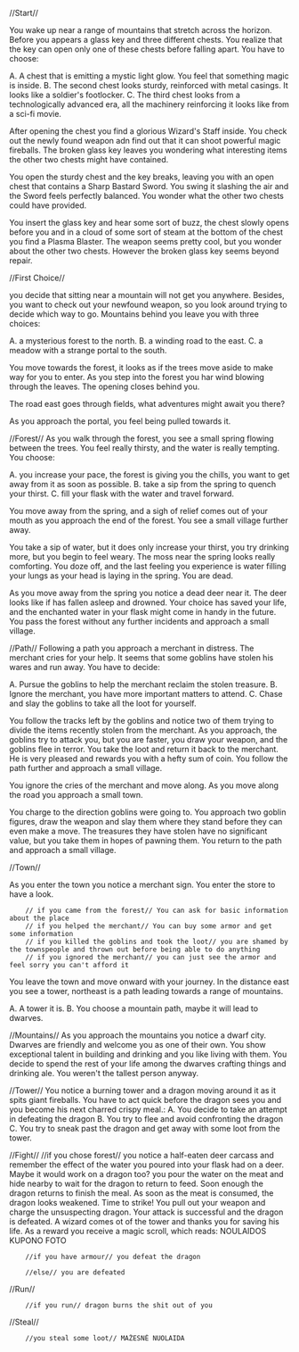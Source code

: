 //Start//

You wake up near a range of mountains that stretch across the horizon. Before you appears a glass key and three different chests. You realize that the key can open only one of these chests before falling apart. You have to choose:

A. A chest that is emitting a mystic light glow. You feel that something magic is inside.
B. The second chest looks sturdy, reinforced with metal casings. It looks like a soldier's footlocker.
C. The third chest looks from a technologically advanced era, all the machinery reinforcing it looks like from a sci-fi movie.

After opening the chest you find a glorious Wizard's Staff inside. You check out the newly found weapon adn find out that it can shoot powerful magic fireballs. The broken glass key leaves you wondering what interesting items the other two chests might have contained.

You open the sturdy chest and the key breaks, leaving you with an open chest that contains a Sharp Bastard Sword. You swing it slashing the air and the Sword feels perfectly balanced. You wonder what the other two chests could have provided.

You insert the glass key and hear some sort of buzz, the chest slowly opens before you and in a cloud of some sort of steam at the bottom of the chest you find a Plasma Blaster. The weapon seems pretty cool, but you wonder about the other two chests. However the broken glass key seems beyond repair.

//First Choice//

you decide that sitting near a mountain will not get you anywhere. Besides, you want to check out your newfound weapon, so you look around trying to decide which way  to go. Mountains behind you leave you with three choices:

A. a mysterious forest to the north.
B. a winding road to the east.
C. a meadow with a strange portal to the south.

You move towards the forest, it looks as if the trees move aside to make way for you to enter. As you step into the forest you har wind blowing through the leaves. The opening closes behind you.

The road east goes through fields, what adventures might await you there?

As you approach the portal, you feel being pulled towards it. 


//Forest//
As you walk through the forest, you see a small spring flowing between the trees. You feel really thirsty, and the water is really tempting. You choose:

A. you increase your pace, the forest is giving you the chills, you want to get away from it as soon as possible.
B. take a sip from the spring to quench your thirst.
C. fill your flask with the water and travel forward.

You move away from the spring, and a sigh of relief comes out of your mouth as you approach the end of the forest. You see a small village further away.

You take a sip of water, but it does only increase your thirst, you try drinking more, but you begin to feel weary. The moss near the spring looks really comforting. You doze off, and the last feeling you experience is water filling your lungs as your head is laying in the spring. You are dead.

As you move away from the spring you notice a dead deer near it. The deer looks like if has fallen asleep and drowned. Your choice has saved your life, and the enchanted water in your flask might come in handy in the future. You pass the forest without any further incidents and approach a small village.

//Path//
Following a path you approach a merchant in distress. The merchant cries for your help. It seems that some goblins have stolen his wares and run away. You have to decide:

A. Pursue the goblins to help the merchant reclaim the stolen treasure.
B. Ignore the merchant, you have more important matters to attend.
C. Chase and slay the goblins to take all the loot for yourself.

You follow the tracks left by the goblins and notice two of them trying to divide the items recently stolen from the merchant. As you approach, the goblins try to attack you, but you are faster, you draw your weapon, and the goblins flee in terror. You take the loot and return it back to the merchant. He is very pleased and rewards you with a hefty sum of coin. You follow the path further and approach a small village.

You ignore the cries of the merchant and move along. As you move along the road you approach a small town. 

You charge to the direction goblins were going to. You approach two goblin figures, draw the weapon and slay them where they stand before they can even make a move. The treasures they have stolen have no significant value, but you take them in hopes of pawning them. You return to the path and approach a small village.

//Town//

As you enter the town you notice a merchant sign. You enter the store to have a look.

        // if you came from the forest// You can ask for basic information about the place
        // if you helped the merchant// You can buy some armor and get some information
        // if you killed the goblins and took the loot// you are shamed by the townspeople and thrown out before being able to do anything
        // if you ignored the merchant// you can just see the armor and feel sorry you can't afford it
        
You leave the town and move onward with your journey. In the distance east you see a tower, northeast is a path leading towards a range of mountains.

A. A tower it is.
B. You choose a mountain path, maybe it will lead to dwarves.

//Mountains//
As you approach the mountains you notice a dwarf city. Dwarves are friendly and welcome you as one of their own. You show exceptional talent in building and drinking and you like living with them. You decide to spend the rest of your life among the dwarves crafting things and drinking ale. You weren't the tallest person anyway. 

//Tower//
You notice a burning tower and a dragon moving around it as it spits giant fireballs. You have to act quick before the dragon sees you and you become his next charred crispy meal.:
A. You decide to take an attempt in defeating the dragon
B. You try to flee and avoid confronting the dragon
C. You try to sneak past the dragon and get away with some loot from the tower.

//Fight//
        //if you chose forest// you notice a half-eaten deer carcass and remember the effect of the water you poured into your flask had on a deer. Maybe it would work on a dragon too?
        you pour the water on the meat and hide nearby to wait for the dragon to return to feed. Soon enough the dragon returns to finish the meal. As soon as the meat is consumed, the dragon looks weakened. Time to strike! You pull out your weapon and charge the unsuspecting dragon. Your attack is successful and the dragon is defeated. A wizard comes ot of the tower and thanks you for saving his life. As a reward you receive a magic scroll, which reads:  NOULAIDOS KUPONO FOTO
        
        //if you have armour// you defeat the dragon
        
        //else// you are defeated
        
//Run//        
        
        //if you run// dragon burns the shit out of you
        
//Steal//

        //you steal some loot// MAŽESNĖ NUOLAIDA      
  